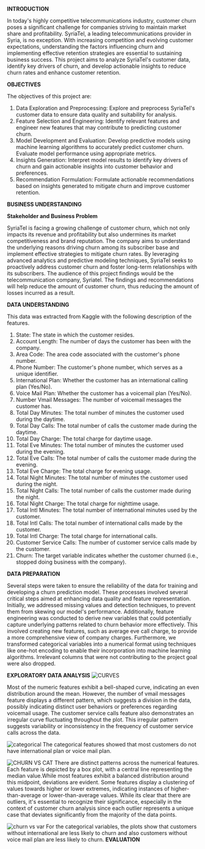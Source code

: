 **INTRODUCTION**

In today's highly competitive telecommunications industry, customer churn poses a significant challenge for companies striving to maintain market share and profitability. SyriaTel, a leading telecommunications provider in Syria, is no exception. With increasing competition and evolving customer expectations, understanding the factors influencing churn and implementing effective retention strategies are essential to sustaining business success. This project aims to analyze SyriaTel's customer data, identify key drivers of churn, and develop actionable insights to reduce churn rates and enhance customer retention. 

**OBJECTIVES**

The objectives of this project are:

1. Data Exploration and Preprocessing: Explore and preprocess SyriaTel's customer data to ensure data quality and suitability for analysis.
2. Feature Selection and Engineering: Identify relevant features and engineer new features that may contribute to predicting customer churn.
3. Model Development and Evaluation: Develop predictive models using machine learning algorithms to accurately predict customer churn. Evaluate model performance using appropriate metrics.
4. Insights Generation: Interpret model results to identify key drivers of churn and gain actionable insights into customer behavior and preferences.
5. Recommendation Formulation: Formulate actionable recommendations based on insights generated to mitigate churn and improve customer retention.

**BUSINESS UNDERSTANDING**

**Stakeholder and Business Problem**

SyriaTel is facing a growing challenge of customer churn, which not only impacts its revenue and profitability but also undermines its market competitiveness and brand reputation. The company aims to understand the underlying reasons driving churn among its subscriber base and implement effective strategies to mitigate churn rates. By leveraging advanced analytics and predictive modeling techniques, SyriaTel seeks to proactively address customer churn and foster long-term relationships with its subscribers. The audience of this project findings would be the telecommunication company, Syriatel. The findings and recommendations will help reduce the amount of customer churn, thus reducing the amount of losses incurred as a result. 

**DATA UNDERSTANDING**

This data was extracted from Kaggle with the following description of the features.

1. State: The state in which the customer resides.
2. Account Length: The number of days the customer has been with the company.
3. Area Code: The area code associated with the customer's phone number.
4. Phone Number: The customer's phone number, which serves as a unique identifier.
5. International Plan: Whether the customer has an international calling plan (Yes/No).
6. Voice Mail Plan: Whether the customer has a voicemail plan (Yes/No).
7. Number Vmail Messages: The number of voicemail messages the customer has.
8. Total Day Minutes: The total number of minutes the customer used during the daytime.
9. Total Day Calls: The total number of calls the customer made during the daytime.
10. Total Day Charge: The total charge for daytime usage.
11. Total Eve Minutes: The total number of minutes the customer used during the evening.
12. Total Eve Calls: The total number of calls the customer made during the evening.
13. Total Eve Charge: The total charge for evening usage.
14. Total Night Minutes: The total number of minutes the customer used during the night.
15. Total Night Calls: The total number of calls the customer made during the night.
16. Total Night Charge: The total charge for nighttime usage.
17. Total Intl Minutes: The total number of international minutes used by the customer.
18. Total Intl Calls: The total number of international calls made by the customer.
19. Total Intl Charge: The total charge for international calls.
20. Customer Service Calls: The number of customer service calls made by the customer.
21. Churn: The target variable indicates whether the customer churned (i.e., stopped doing business with the company).

**DATA PREPARATION**

Several steps were taken to ensure the reliability of the data for training and developing a churn prediction model. These processes involved several critical steps aimed at enhancing data quality and feature representation. Initially, we addressed missing values and detection techniques, to prevent them from skewing our model's performance. Additionally, feature engineering was conducted to derive new variables that could potentially capture underlying patterns related to churn behavior more effectively. This involved creating new features, such as average eve call charge, to provide a more comprehensive view of company charges. Furthermore, we transformed categorical variables into a numerical format using techniques like one-hot encoding to enable their incorporation into machine learning algorithms. Irrelevant columns that were not contributing to the project goal were also dropped. 

**EXPLORATORY DATA ANALYSIS**
![CURVES](https://github.com/EdwinMtegi/PHASE-3-PROJECT/assets/151729172/82301ffe-6ec6-46c3-af18-b3bd244954e4)

Most of the numeric features exhibit a bell-shaped curve, indicating an even distribution around the mean. However, the number of vmail messages feature displays a different pattern, which suggests a division in the data, possibly indicating distinct user behaviors or preferences regarding voicemail usage. The customer service calls feature also demonstrates an irregular curve fluctuating throughout the plot. This irregular pattern suggests variability or inconsistency in the frequency of customer service calls across the data. 

![categorical](https://github.com/EdwinMtegi/PHASE-3-PROJECT/assets/151729172/aada3cbb-6eb5-4d65-8727-206641527792)
The categorical features showed that most customers do not have international plan or voice mail plan. 

![CHURN VS CAT](https://github.com/EdwinMtegi/PHASE-3-PROJECT/assets/151729172/cd4d3e11-d859-4490-a8c9-e0ad99de5bd5)
There are distinct patterns across the numerical features. Each feature is depicted by a box plot, with a central line representing the median value.While most features exhibit a balanced distribution around this midpoint, deviations are evident. Some features display a clustering of values towards higher or lower extremes, indicating instances of higher-than-average or lower-than-average values. While its clear that there are outliers, it's essential to recognize their significance, especially in the context of customer churn analysis since each outlier represents a unique case that deviates significantly from the majority of the data points. 

![churn vs var](https://github.com/EdwinMtegi/PHASE-3-PROJECT/assets/151729172/8e75dc73-5174-4a2c-93ee-bff6f88abddc)
For the categorical variables, the plots show that customers without international are less likely to churn and also customers without voice mail plan are less likely to churn.
**EVALUATION**


